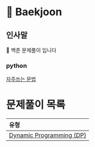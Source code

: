 # 📖 Baekjoon
## 인사말
👋 백준 문제풀이 입니다
### python
[자주쓰는 문법](https://github.com/bedrock17/memo/blob/master/python/python.md)

문제풀이 목록
=======
| 유형 |
|:--- |
| [Dynamic Programming (DP)](./DP) |